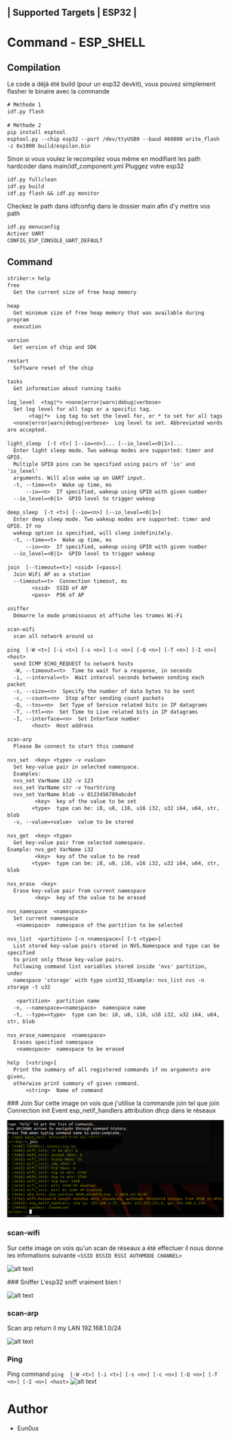 | Supported Targets | ESP32 |
-----------------------------

# Command - ESP_SHELL
## Compilation 

Le code a déjà été build (pour un esp32 devkit), vous pouvez simplement flasher le binaire avec la commande 
```
# Methode 1
idf.py flash

# Méthode 2
pip install esptool
esptool.py --chip esp32 --port /dev/ttyUSB0 --baud 460800 write_flash -z 0x1000 build/espilon.bin
```

Sinon si vous voulez le recompilez vous même en modifiant les path hardcoder dans main/idf_component.yml
Pluggez votre esp32 
```
idf.py fullclean
idf.py build 
idf.py flash && idf.py monitor
```
Checkez le path dans idfconfig dans le dossier main afin d'y mettre vos path 


```
idf.py menuconfig
Activer UART
CONFIG_ESP_CONSOLE_UART_DEFAULT
```

## Command

```
striker:> help
free 
  Get the current size of free heap memory

heap 
  Get minimum size of free heap memory that was available during program
  execution

version 
  Get version of chip and SDK

restart 
  Software reset of the chip

tasks 
  Get information about running tasks

log_level  <tag|*> <none|error|warn|debug|verbose>
  Set log level for all tags or a specific tag.
       <tag|*>  Log tag to set the level for, or * to set for all tags
  <none|error|warn|debug|verbose>  Log level to set. Abbreviated words are accepted.

light_sleep  [-t <t>] [--io=<n>]... [--io_level=<0|1>]...
  Enter light sleep mode. Two wakeup modes are supported: timer and GPIO.
  Multiple GPIO pins can be specified using pairs of 'io' and 'io_level'
  arguments. Will also wake up on UART input.
  -t, --time=<t>  Wake up time, ms
      --io=<n>  If specified, wakeup using GPIO with given number
  --io_level=<0|1>  GPIO level to trigger wakeup

deep_sleep  [-t <t>] [--io=<n>] [--io_level=<0|1>]
  Enter deep sleep mode. Two wakeup modes are supported: timer and GPIO. If no
  wakeup option is specified, will sleep indefinitely.
  -t, --time=<t>  Wake up time, ms
      --io=<n>  If specified, wakeup using GPIO with given number
  --io_level=<0|1>  GPIO level to trigger wakeup

join  [--timeout=<t>] <ssid> [<pass>]
  Join WiFi AP as a station
  --timeout=<t>  Connection timeout, ms
        <ssid>  SSID of AP
        <pass>  PSK of AP

sniffer 
  Démarre le mode promiscuous et affiche les trames Wi-Fi

scan-wifi 
  scan all network around us

ping  [-W <t>] [-i <t>] [-s <n>] [-c <n>] [-Q <n>] [-T <n>] [-I <n>] <host>
  send ICMP ECHO_REQUEST to network hosts
  -W, --timeout=<t>  Time to wait for a response, in seconds
  -i, --interval=<t>  Wait interval seconds between sending each packet
  -s, --size=<n>  Specify the number of data bytes to be sent
  -c, --count=<n>  Stop after sending count packets
  -Q, --tos=<n>  Set Type of Service related bits in IP datagrams
  -T, --ttl=<n>  Set Time to Live related bits in IP datagrams
  -I, --interface=<n>  Set Interface number
        <host>  Host address

scan-arp 
  Please Be connect to start this command

nvs_set  <key> <type> -v <value>
  Set key-value pair in selected namespace.
  Examples:
  nvs_set VarName i32 -v 123 
  nvs_set VarName str -v YourString 
  nvs_set VarName blob -v 0123456789abcdef 
         <key>  key of the value to be set
        <type>  type can be: i8, u8, i16, u16 i32, u32 i64, u64, str, blob
  -v, --value=<value>  value to be stored

nvs_get  <key> <type>
  Get key-value pair from selected namespace. 
Example: nvs_get VarName i32
         <key>  key of the value to be read
        <type>  type can be: i8, u8, i16, u16 i32, u32 i64, u64, str, blob

nvs_erase  <key>
  Erase key-value pair from current namespace
         <key>  key of the value to be erased

nvs_namespace  <namespace>
  Set current namespace
   <namespace>  namespace of the partition to be selected

nvs_list  <partition> [-n <namespace>] [-t <type>]
  List stored key-value pairs stored in NVS.Namespace and type can be specified
  to print only those key-value pairs.
  Following command list variables stored inside 'nvs' partition, under
  namespace 'storage' with type uint32_tExample: nvs_list nvs -n storage -t u32
  
   <partition>  partition name
  -n, --namespace=<namespace>  namespace name
  -t, --type=<type>  type can be: i8, u8, i16, u16 i32, u32 i64, u64, str, blob

nvs_erase_namespace  <namespace>
  Erases specified namespace
   <namespace>  namespace to be erased

help  [<string>]
  Print the summary of all registered commands if no arguments are given,
  otherwise print summary of given command.
      <string>  Name of command

```

### Join 
Sur cette image on vois que j'utilise la commande join tel que 
join <ssid> <pass>
Connection init
Event esp_netif_handlers attribution dhcp dans le réseaux

![alt text](img/wifi_join.png)

### scan-wifi
Sur cette image on vois qu'un scan de réseaux a été effectuer il nous donne les infomations suivante
```<SSID BSSID RSSI AUTHMODE CHANNEL>``` 

![alt text](img/wifibind.png)

### Sniffer 
L'esp32 sniff vraiment bien !

![alt text](img/sniffer.png)

### scan-arp
Scan arp return il my LAN 192.168.1.0/24

![alt text](img/arp_response.png)

### Ping
Ping command
```ping  [-W <t>] [-i <t>] [-s <n>] [-c <n>] [-Q <n>] [-T <n>] [-I <n>] <host>```
![alt text](img/ping.png)



# Author
- Eun0us
